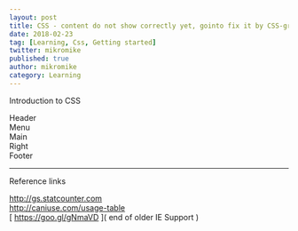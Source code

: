 ```yaml
---
layout: post
title: CSS - content do not show correctly yet, gointo fix it by CSS-grid.
date: 2018-02-23
tag: [Learning, Css, Getting started]
twitter: mikromike
published: true
author: mikromike
category: Learning
---
```

Introduction to CSS <br>
<div class="home-grid">
<div class="item1">Header</div>
<div class="item2">Menu</div>
<div class="item3">Main</div>  
<div class="item4">Right</div>
<div class="item5">Footer</div>
</div>


<!--more-->
<hr>
Reference links <br>

[ http://gs.statcounter.com ]( http://gs.statcounter.com )  <br>
[ http://caniuse.com/usage-table ]( http://caniuse.com/usage-table ) <br>
[ https://goo.gl/gNmaVD ]( end of older IE Support ) <br>
